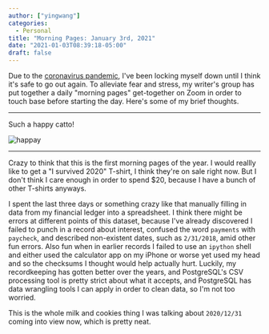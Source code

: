 ```yaml
---
author: ["yingwang"]
categories:
  - Personal
title: "Morning Pages: January 3rd, 2021"
date: "2021-01-03T08:39:18-05:00"
draft: false
---
```


Due to the [coronavirus
pandemic](https://en.wikipedia.org/wiki/2019-20_coronavirus_pandemic), I've been
locking myself down until I think it's safe to go out again. To alleviate fear
and stress, my writer's group has put together a daily "morning pages"
get-together on Zoom in order to touch base before starting the day. Here's some
of my brief thoughts.

---

Such a happy catto!

![happay](/img/posts/2021/01/03/morning_pages.jpg)

---

Crazy to think that this is the first morning pages of the year. I would reallly
like to get a "I survived 2020" T-shirt, I think they're on sale right now. But
I don't think I care enough in order to spend $20, because I have a bunch of
other T-shirts anyways.

I spent the last three days or something crazy like that manually filling in
data from my financial ledger into a spreadsheet. I think there might be errors
at different points of this dataset, because I've already discovered I failed to
punch in a record about interest, confused the word `payments` with `paycheck`,
and described non-existent dates, such as `2/31/2018`, amid other fun errors.
Also fun when in earlier records I failed to use an `ipython` shell and either
used the calculator app on my iPhone or worse yet used my head and so the
checksums I thought would help actually hurt. Luckily, my recordkeeping has
gotten better over the years, and PostgreSQL's CSV processing tool is pretty
strict about what it accepts, and PostgreSQL has data wrangling tools I can
apply in order to clean data, so I'm not too worried.

This is the whole milk and cookies thing I was talking about `2020/12/31` coming
into view now, which is pretty neat.
